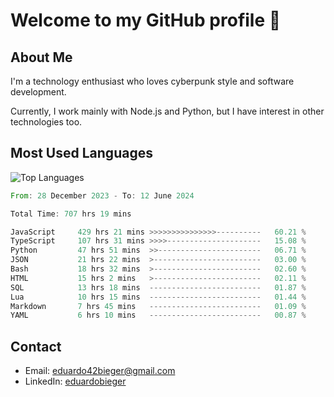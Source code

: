 # Welcome to my GitHub profile 👋

## About Me
I'm a technology enthusiast who loves cyberpunk style and software development.

Currently, I work mainly with Node.js and Python, but I have interest in other technologies too.

## Most Used Languages
![Top Languages](https://github-readme-stats.vercel.app/api/top-langs/?username=eduardobieger&layout=compact&theme=radical)

<!--START_SECTION:waka-->

```rust
From: 28 December 2023 - To: 12 June 2024

Total Time: 707 hrs 19 mins

JavaScript     429 hrs 21 mins >>>>>>>>>>>>>>>----------   60.21 %
TypeScript     107 hrs 31 mins >>>>---------------------   15.08 %
Python         47 hrs 51 mins  >>-----------------------   06.71 %
JSON           21 hrs 22 mins  >------------------------   03.00 %
Bash           18 hrs 32 mins  >------------------------   02.60 %
HTML           15 hrs 2 mins   >------------------------   02.11 %
SQL            13 hrs 18 mins  -------------------------   01.87 %
Lua            10 hrs 15 mins  -------------------------   01.44 %
Markdown       7 hrs 45 mins   -------------------------   01.09 %
YAML           6 hrs 10 mins   -------------------------   00.87 %
```

<!--END_SECTION:waka-->

## Contact
- Email: eduardo42bieger@gmail.com 
- LinkedIn: [eduardobieger](https://www.linkedin.com/in/eduardo-bieger/)
